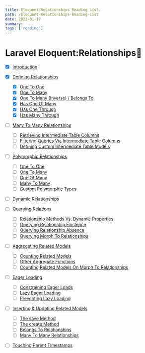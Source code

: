 ```yaml
---
title: Eloquent:Relationships Reading List.
path: /Eloquent-Relationships-Reading-List
date: 2022-01-17
summary: 
tags: ['reading']
---
```


# Laravel Eloquent:Relationships📗
- [x] [Introduction](https://laravel.com/docs/8.x/eloquent-relationships#introduction) 
- [x] [Defining Relationships](https://laravel.com/docs/8.x/eloquent-relationships#defining-relationships) 
	- [x] [One To One](https://laravel.com/docs/8.x/eloquent-relationships#one-to-one) 
	- [x] [One To Many](https://laravel.com/docs/8.x/eloquent-relationships#one-to-many) 
	- [x] [One To Many (Inverse) / Belongs To](https://laravel.com/docs/8.x/eloquent-relationships#one-to-many-inverse) 
	- [x] [Has One Of Many](https://laravel.com/docs/8.x/eloquent-relationships#has-one-of-many) 
	- [x] [Has One Through](https://laravel.com/docs/8.x/eloquent-relationships#has-one-through) 
	- [x] [Has Many Through](https://laravel.com/docs/8.x/eloquent-relationships#has-many-through) 
- [ ] [Many To Many Relationships](https://laravel.com/docs/8.x/eloquent-relationships#many-to-many) 
	- [ ] [Retrieving Intermediate Table Columns](https://laravel.com/docs/8.x/eloquent-relationships#retrieving-intermediate-table-columns) 
	- [ ] [Filtering Queries Via Intermediate Table Columns](https://laravel.com/docs/8.x/eloquent-relationships#filtering-queries-via-intermediate-table-columns) 
	- [ ] [Defining Custom Intermediate Table Models](https://laravel.com/docs/8.x/eloquent-relationships#defining-custom-intermediate-table-models) 
- [ ] [Polymorphic Relationships](https://laravel.com/docs/8.x/eloquent-relationships#polymorphic-relationships) 
	- [ ] [One To One](https://laravel.com/docs/8.x/eloquent-relationships#one-to-one-polymorphic-relations) 
	- [ ] [One To Many](https://laravel.com/docs/8.x/eloquent-relationships#one-to-many-polymorphic-relations) 
	- [ ] [One Of Many](https://laravel.com/docs/8.x/eloquent-relationships#one-of-many-polymorphic-relations) 
	- [ ] [Many To Many](https://laravel.com/docs/8.x/eloquent-relationships#many-to-many-polymorphic-relations) 
	- [ ] [Custom Polymorphic Types](https://laravel.com/docs/8.x/eloquent-relationships#custom-polymorphic-types) 
- [ ] [Dynamic Relationships](https://laravel.com/docs/8.x/eloquent-relationships#dynamic-relationships) 
- [ ] [Querying Relations](https://laravel.com/docs/8.x/eloquent-relationships#querying-relations) 
	- [ ] [Relationship Methods Vs. Dynamic Properties](https://laravel.com/docs/8.x/eloquent-relationships#relationship-methods-vs-dynamic-properties) 
	- [ ] [Querying Relationship Existence](https://laravel.com/docs/8.x/eloquent-relationships#querying-relationship-existence) 
	- [ ] [Querying Relationship Absence](https://laravel.com/docs/8.x/eloquent-relationships#querying-relationship-absence) 
	- [ ] [Querying Morph To Relationships](https://laravel.com/docs/8.x/eloquent-relationships#querying-morph-to-relationships) 
- [ ] [Aggregating Related Models](https://laravel.com/docs/8.x/eloquent-relationships#aggregating-related-models) 
	- [ ] [Counting Related Models](https://laravel.com/docs/8.x/eloquent-relationships#counting-related-models) 
	- [ ] [Other Aggregate Functions](https://laravel.com/docs/8.x/eloquent-relationships#other-aggregate-functions) 
	- [ ] [Counting Related Models On Morph To Relationships](https://laravel.com/docs/8.x/eloquent-relationships#counting-related-models-on-morph-to-relationships) 
- [ ] [Eager Loading](https://laravel.com/docs/8.x/eloquent-relationships#eager-loading) 
	- [ ] [Constraining Eager Loads](https://laravel.com/docs/8.x/eloquent-relationships#constraining-eager-loads) 
	- [ ] [Lazy Eager Loading](https://laravel.com/docs/8.x/eloquent-relationships#lazy-eager-loading) 
	- [ ] [Preventing Lazy Loading](https://laravel.com/docs/8.x/eloquent-relationships#preventing-lazy-loading) 
- [ ] [Inserting & Updating Related Models](https://laravel.com/docs/8.x/eloquent-relationships#inserting-and-updating-related-models) 
	- [ ] [The save Method](https://laravel.com/docs/8.x/eloquent-relationships#the-save-method) 
	- [ ] [The create Method](https://laravel.com/docs/8.x/eloquent-relationships#the-create-method) 
	- [ ] [Belongs To Relationships](https://laravel.com/docs/8.x/eloquent-relationships#updating-belongs-to-relationships) 
	- [ ] [Many To Many Relationships](https://laravel.com/docs/8.x/eloquent-relationships#updating-many-to-many-relationships) 
- [ ] [Touching Parent Timestamps](https://laravel.com/docs/8.x/eloquent-relationships#touching-parent-timestamps) 

